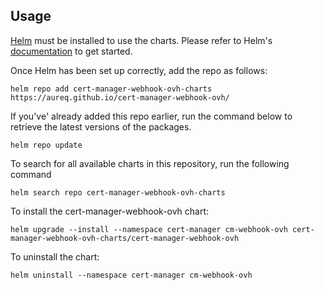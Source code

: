 ## Usage

[Helm](https://helm.sh) must be installed to use the charts.  Please refer to Helm's [documentation](https://helm.sh/docs) to get started.

Once Helm has been set up correctly, add the repo as follows:

    helm repo add cert-manager-webhook-ovh-charts https://aureq.github.io/cert-manager-webhook-ovh/

If you've' already added this repo earlier, run the command below to retrieve the latest versions of the packages.

    helm repo update

To search for all available charts in this repository, run the following command

    helm search repo cert-manager-webhook-ovh-charts

To install the cert-manager-webhook-ovh chart:

    helm upgrade --install --namespace cert-manager cm-webhook-ovh cert-manager-webhook-ovh-charts/cert-manager-webhook-ovh

To uninstall the chart:

    helm uninstall --namespace cert-manager cm-webhook-ovh